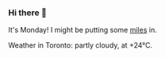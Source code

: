 ### Hi there :wave:

It's Monday! I might be putting some [miles](https://www.strava.com/athletes/889963) in.

Weather in Toronto: partly cloudy, at +24°C.
